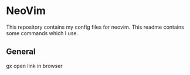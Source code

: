# NeoVim

This repository contains my config files for neovim. This readme contains some commands which I use.

## General
gx  open link in browser


